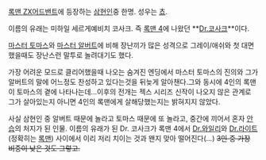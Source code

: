 [록맨 ZX어드밴트](%EB%A1%9D%EB%A7%A8%20ZX%20%EC%96%B4%EB%93%9C%EB%B0%B4%ED%8A%B8.md)에
등장하는 [삼현인](%EC%82%BC%ED%98%84%EC%9D%B8.md)중 한명. 성우는 [쵸](%EC%B5%B8.md).

이름의 유래는 미하일 세르게예비치 코사크. 즉 [록맨 4](%EB%A1%9D%EB%A7%A8%204.md)에 나왔던 **[Dr.코사크](Dr.%20%EC%BD%94%EC%82%AC%ED%81%AC.md)**이다.

[마스터 토마스](%EB%A7%88%EC%8A%A4%ED%84%B0%20%ED%86%A0%EB%A7%88%EC%8A%A4.md)와
[마스터 알버트](%EB%A7%88%EC%8A%A4%ED%84%B0%20%EC%95%8C%EB%B2%84%ED%8A%B8.md)에 비해
장난끼가 많은 성격으로 그레이/애쉬와 첫 대면했을때도 장난스런 말투로 놀려대기도 했다.

가장 어려운 모드로 클리어했을때 나오는 숨겨진 엔딩에서 마스터 토마스의 진의와 그가 알버트의 말에 어느정도 찬성하고 있다는것을 뒤늦게
알아챈다.그와 동시에 4인의 록맨이 토마스의 곁에 나타나는데...이후의 전개는 젝스 시리즈 신작이 나오지 않은 관계로 그가 살아있는지 아니면
4인의 록맨에게 살해당했는지는 밝혀지지 않았다.  

사실 삼현인 중 알버트 때문에 놀라고 토마스 때문에 또 놀라고, 중간에 끼어서 혼자 [안습](%EC%95%88%EC%8A%B5.md)의
처지가 된 인물. 이름의 유래가 된 Dr. 코사크가 록맨 4에서 [Dr.와일리](Dr.%20%EC%99%80%EC%9D%BC%EB%A6%AC.md)와 [Dr.라이트](Dr.%20%EB%9D%BC%EC%9D%B4%ED%8A%B8.md)(정확히는
[록맨](%EB%A1%9D%EB%A7%A8.md)) 사이에서 이리 저리 치이는 것과 왠지 맞아 떨어진다(...) <del>3인 중 가장
비중이 낮은 것도 그렇고.</del>

